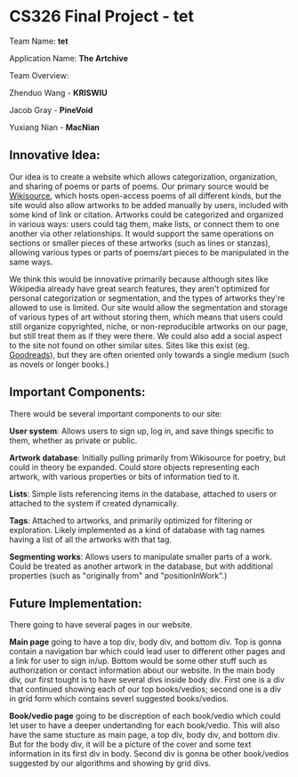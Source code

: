 # CS326 Final Project - tet

Team Name: **tet**

Application Name: **The Artchive**

Team Overview: 

Zhenduo Wang - **KRISWIU**

Jacob Gray - **PineVoid**

Yuxiang Nian - **MacNian**
## Innovative Idea: 
Our idea is to create a website which allows categorization, organization, and sharing of poems or parts of poems. Our primary source would be [Wikisource](https://wikisource.org/wiki/Main_Page), which hosts open-access poems of all different kinds, but the site would also allow artworks to be added manually by users, included with some kind of link or citation. Artworks could be categorized and organized in various ways: users could tag them, make lists, or connect them to one another via other relationships. It would support the same operations on sections or smaller pieces of these artworks (such as lines or stanzas), allowing various types or parts of poems/art pieces to be manipulated in the same ways.

We think this would be innovative primarily because although sites like Wikipedia already have great search features, they aren't optimized for personal categorization or segmentation, and the types of artworks they're allowed to use is limited. Our site would allow the segmentation and storage of various types of art without storing them, which means that users could still organize copyrighted, niche, or non-reproducible artworks on our page, but still treat them as if they were there. We could also add a social aspect to the site not found on other similar sites. Sites like this exist (eg. [Goodreads](https://www.goodreads.com/)), but they are often oriented only towards a single medium (such as novels or longer books.) 

## Important Components: 
There would be several important components to our site:

**User system**: Allows users to sign up, log in, and save things specific to them, whether as private or public.

**Artwork database**: Initially pulling primarily from Wikisource for poetry, but could in theory be expanded. Could store objects representing each artwork, with various properties or bits of information tied to it.

**Lists**: Simple lists referencing items in the database, attached to users or attached to the system if created dynamically.

**Tags**: Attached to artworks, and primarily optimized for filtering or exploration. Likely implemented as a kind of database with tag names having a list of all the artworks with that tag.

**Segmenting works**: Allows users to manipulate smaller parts of a work. Could be treated as another artwork in the database, but with additional properties (such as "originally from" and "positionInWork".)

## Future Implementation:
There going to have several pages in our website. 

**Main page** going to have a top div, body div, and bottom div. Top is gonna contain a navigation bar which could lead user to different other pages and a link for user to sign in/up. Bottom would be some other stuff such as authorization or contact information about our website. In the main body div, our first tought is to have several divs inside body div. First one is a div that continued showing each of our top books/vedios; second one is a div in grid form which contains severl suggested books/vedios. 

**Book/vedio page** going to be discreption of each book/vedio which could let user to have a deeper undertanding for each book/vedio. This will also have the same stucture as main page, a top div, body div, and bottom div. But for the body div, it will be a picture of the cover and some text information in its first div in body. Second div is gonna be other book/vedios suggested by our algorithms and showing by grid divs.
